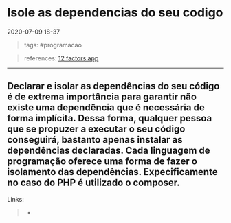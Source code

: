 # Isole as dependencias do seu codigo
2020-07-09 18-37
> tags:
#programacao

> references:
> [12 factors app](https://12factor.net/pt_br/dependencies)
--- 
Declarar e isolar as dependências do seu código é de extrema importância para garantir não existe uma dependência que é necessária de forma implícita. Dessa forma, qualquer pessoa que se propuzer a executar o seu código conseguirá, bastanto apenas instalar as dependências declaradas.
Cada linguagem de programação oferece uma forma de fazer o isolamento das dependências. Expecificamente no caso do PHP é utilizado o composer.
---
Links:
>   - 